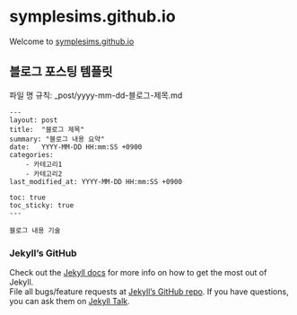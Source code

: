 # symplesims.github.io
Welcome to [symplesims.github.io](https://symplesims.github.io)


## 블로그 포스팅 템플릿

파일 명 규칙: _post/yyyy-mm-dd-블로그-제목.md
```
---
layout: post
title:  "블로그 제목"
summary: "블로그 내용 요약"
date:   YYYY-MM-DD HH:mm:SS +0900
categories: 
    - 카테고리1
    - 카테고리2 
last_modified_at: YYYY-MM-DD HH:mm:SS +0900

toc: true
toc_sticky: true
---

블로그 내용 기술 

```

### Jekyll’s GitHub

Check out the [Jekyll docs][jekyll-docs] for more info on how to get the most out of Jekyll.  
File all bugs/feature requests at [Jekyll’s GitHub repo][jekyll-gh]. If you have questions, you can ask them on [Jekyll Talk][jekyll-talk].

[jekyll-docs]: https://jekyllrb.com/docs/home
[jekyll-gh]:   https://github.com/jekyll/jekyll
[jekyll-talk]: https://talk.jekyllrb.com/
